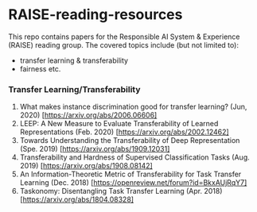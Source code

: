 # RAISE-reading-resources

This repo contains papers for the Responsible AI System & Experience (RAISE) reading group. The covered topics include (but not limited to): 
- transfer learning & transferability
- fairness etc.


### Transfer Learning/Transferability
1. What makes instance discrimination good for transfer learning? (Jun, 2020) [https://arxiv.org/abs/2006.06606]
2. LEEP: A New Measure to Evaluate Transferability of Learned Representations (Feb. 2020) [https://arxiv.org/abs/2002.12462]
3. Towards Understanding the Transferability of Deep Representation (Spe. 2019) [https://arxiv.org/abs/1909.12031]
4. Transferability and Hardness of Supervised Classification Tasks (Aug. 2019) [https://arxiv.org/abs/1908.08142]
5. An Information-Theoretic Metric of Transferability for Task Transfer Learning (Dec. 2018) [https://openreview.net/forum?id=BkxAUjRqY7]
6. Taskonomy: Disentangling Task Transfer Learning (Apr. 2018) [https://arxiv.org/abs/1804.08328]
